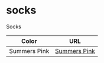 # socks
Socks

| Color | URL |
| -- | -- |
| Summers Pink | [Summers Pink](./summers-pink/README.md) |
